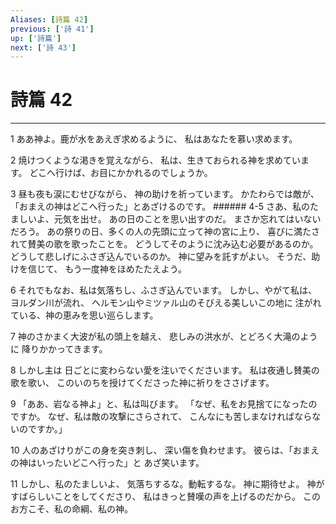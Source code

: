 ```yaml
---
Aliases: [詩篇 42]
previous: ['詩 41']
up: ['詩篇']
next: ['詩 43']
---
```

# 詩篇 42

***




1 
ああ神よ。鹿が水をあえぎ求めるように、 私はあなたを慕い求めます。 



2 
焼けつくような渇きを覚えながら、 私は、生きておられる神を求めています。 どこへ行けば、お目にかかれるのでしょうか。 



3 
昼も夜も涙にむせびながら、 神の助けを祈っています。 かたわらでは敵が、 「おまえの神はどこへ行った」とあざけるのです。 ###### 4-5 さあ、私のたましいよ、元気を出せ。 あの日のことを思い出すのだ。 まさか忘れてはいないだろう。 あの祭りの日、多くの人の先頭に立って神の宮に上り、 喜びに満たされて賛美の歌を歌ったことを。 どうしてそのように沈み込む必要があるのか。 どうして悲しげにふさぎ込んでいるのか。 神に望みを託すがよい。 そうだ、助けを信じて、 もう一度神をほめたたえよう。 



6 
それでもなお、私は気落ちし、ふさぎ込んでいます。 しかし、やがて私は、ヨルダン川が流れ、 ヘルモン山やミツァル山のそびえる美しいこの地に 注がれている、神の恵みを思い巡らします。 



7 
神のさかまく大波が私の頭上を越え、 悲しみの洪水が、とどろく大滝のように 降りかかってきます。 



8 
しかし主は 日ごとに変わらない愛を注いでくださいます。 私は夜通し賛美の歌を歌い、 このいのちを授けてくださった神に祈りをささげます。 



9 
「ああ、岩なる神よ」と、私は叫びます。 「なぜ、私をお見捨てになったのですか。 なぜ、私は敵の攻撃にさらされて、 こんなにも苦しまなければならないのですか。」 



10 
人のあざけりがこの身を突き刺し、 深い傷を負わせます。 彼らは、「おまえの神はいったいどこへ行った」と あざ笑います。 



11 
しかし、私のたましいよ、 気落ちするな。動転するな。 神に期待せよ。 神がすばらしいことをしてくださり、 私はきっと賛嘆の声を上げるのだから。 このお方こそ、私の命綱、私の神。
